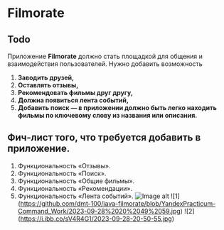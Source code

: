 
# Filmorate
## Todo
Приложение **Filmorate** должно стать площадкой для общения и взаимодействия пользователей. 
Нужно добавить возможность
1. **Заводить друзей,** 
2. **Оставлять отзывы,**  
3. **Рекомендовать фильмы друг другу,** 
4. **Должна появиться лента событий,**
5. **Добавить поиск — в приложении должно быть легко находить фильмы по ключевому слову из названия или описания.**
## Фич-лист того, что требуется добавить в приложение. 
1. Функциональность «Отзывы».
2. Функциональность «Поиск».
3. Функциональность «Общие фильмы».
4. Функциональность «Рекомендации».
5. Функциональность «Лента событий».
![Image alt](https://github.com/{/dmt-100}/{java-filmorate}/raw/{YandexPracticum-Command_Work}/{[path](https://github.com/dmt-100/java-filmorate/blob/YandexPracticum-Command_Work/2023-09-28%2020%2049%2059.jpg)}/image.png)
![1] (https://github.com/dmt-100/java-filmorate/blob/YandexPracticum-Command_Work/2023-09-28%2020%2049%2059.jpg)
![2] (https://i.ibb.co/sV4R4G1/2023-09-28-20-50-55.jpg)
